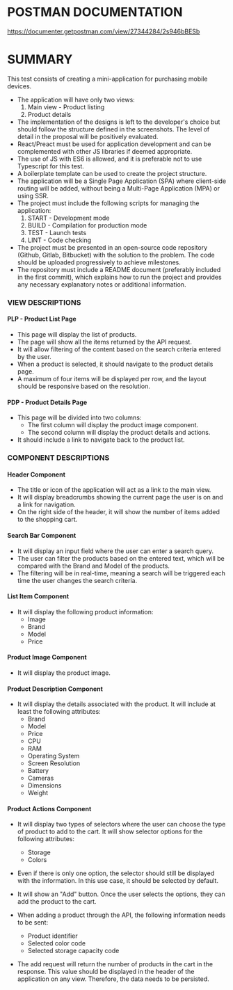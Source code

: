 # POSTMAN DOCUMENTATION

https://documenter.getpostman.com/view/27344284/2s946bBESb

# SUMMARY

This test consists of creating a mini-application for purchasing mobile devices.

- The application will have only two views:
  1. Main view - Product listing
  2. Product details
- The implementation of the designs is left to the developer's choice but should follow the structure defined in the screenshots. The level of detail in the proposal will be positively evaluated.
- React/Preact must be used for application development and can be complemented with other JS libraries if deemed appropriate.
- The use of JS with ES6 is allowed, and it is preferable not to use Typescript for this test.
- A boilerplate template can be used to create the project structure.
- The application will be a Single Page Application (SPA) where client-side routing will be added, without being a Multi-Page Application (MPA) or using SSR.
- The project must include the following scripts for managing the application:
  1. START - Development mode
  2. BUILD - Compilation for production mode
  3. TEST - Launch tests
  4. LINT - Code checking
- The project must be presented in an open-source code repository (Github, Gitlab, Bitbucket) with the solution to the problem. The code should be uploaded progressively to achieve milestones.
- The repository must include a README document (preferably included in the first commit), which explains how to run the project and provides any necessary explanatory notes or additional information.

### VIEW DESCRIPTIONS

#### PLP - Product List Page

- This page will display the list of products.
- The page will show all the items returned by the API request.
- It will allow filtering of the content based on the search criteria entered by the user.
- When a product is selected, it should navigate to the product details page.
- A maximum of four items will be displayed per row, and the layout should be responsive based on the resolution.

#### PDP - Product Details Page

- This page will be divided into two columns:
  - The first column will display the product image component.
  - The second column will display the product details and actions.
- It should include a link to navigate back to the product list.

### COMPONENT DESCRIPTIONS

#### Header Component

- The title or icon of the application will act as a link to the main view.
- It will display breadcrumbs showing the current page the user is on and a link for navigation.
- On the right side of the header, it will show the number of items added to the shopping cart.

#### Search Bar Component

- It will display an input field where the user can enter a search query.
- The user can filter the products based on the entered text, which will be compared with the Brand and Model of the products.
- The filtering will be in real-time, meaning a search will be triggered each time the user changes the search criteria.

#### List Item Component

- It will display the following product information:
  - Image
  - Brand
  - Model
  - Price

#### Product Image Component

- It will display the product image.

#### Product Description Component

- It will display the details associated with the product. It will include at least the following attributes:
  - Brand
  - Model
  - Price
  - CPU
  - RAM
  - Operating System
  - Screen Resolution
  - Battery
  - Cameras
  - Dimensions
  - Weight

#### Product Actions Component

- It will display two types of selectors where the user can choose the type of product to add to the cart. It will show selector options for the following attributes:

  - Storage
  - Colors

- Even if there is only one option, the selector should still be displayed with the information. In this use case, it should be selected by default.
- It will show an "Add" button. Once the user selects the options, they can add the product to the cart.
- When adding a product through the API, the following information needs to be sent:
  - Product identifier
  - Selected color code
  - Selected storage capacity code
- The add request will return the number of products in the cart in the response. This value should be displayed in the header of the application on any view. Therefore, the data needs to be persisted.
